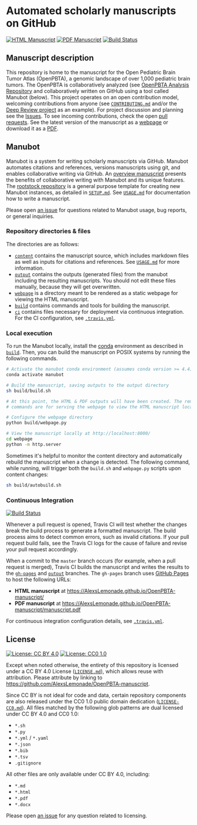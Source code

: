 # Automated scholarly manuscripts on GitHub

<!-- usage note: edit the H1 title above to personalize the manuscript -->

[![HTML Manuscript](https://img.shields.io/badge/manuscript-HTML-blue.svg)](https://AlexsLemonade.github.io/OpenPBTA-manuscript/)
[![PDF Manuscript](https://img.shields.io/badge/manuscript-PDF-blue.svg)](https://AlexsLemonade.github.io/OpenPBTA-manuscript/manuscript.pdf)
[![Build Status](https://travis-ci.com/AlexsLemonade/OpenPBTA-manuscript.svg?branch=master)](https://travis-ci.com/AlexsLemonade/OpenPBTA-manuscript)

## Manuscript description

<!-- usage note: edit this section. -->

This repository is home to the manuscript for the Open Pediatric Brain Tumor Atlas (OpenPBTA), a genomic landscape of over 1,000 pediatric brain tumors.
The OpenPBTA is collaboratively analyzed (see [OpenPBTA Analysis Repository](https://github.com/AlexsLemonade/OpenPBTA-analysis) and collaboratively written on GitHub using a tool called Manubot (below).
This project operates on an open contribution model, welcoming contributions from anyone (see [`CONTRIBUTING.md`](CONTRIBUTING.md) and/or the [Deep Review project](https://github.com/greenelab/deep-review) as an example).
For project discussion and planning see the [Issues](https://github.com/AlexsLemonade/OpenPBTA-manuscript/issues).
To see incoming contributions, check the open [pull requests](https://github.com/AlexsLemonade/OpenPBTA-manuscript/pulls).
See the latest version of the manuscript as a [webpage](https://alexslemonade.github.io/OpenPBTA-manuscript/) or download it as a [PDF](https://AlexsLemonade.github.io/OpenPBTA-manuscript/manuscript.pdf).

## Manubot

<!-- usage note: do not edit this section -->

Manubot is a system for writing scholarly manuscripts via GitHub.
Manubot automates citations and references, versions manuscripts using git, and enables collaborative writing via GitHub.
An [overview manuscript](https://greenelab.github.io/meta-review/ "Open collaborative writing with Manubot") presents the benefits of collaborative writing with Manubot and its unique features.
The [rootstock repository](https://git.io/fhQH1) is a general purpose template for creating new Manubot instances, as detailed in [`SETUP.md`](SETUP.md).
See [`USAGE.md`](USAGE.md) for documentation how to write a manuscript.

Please open [an issue](https://git.io/fhQHM) for questions related to Manubot usage, bug reports, or general inquiries.

### Repository directories & files

The directories are as follows:

+ [`content`](content) contains the manuscript source, which includes markdown files as well as inputs for citations and references.
  See [`USAGE.md`](USAGE.md) for more information.
+ [`output`](output) contains the outputs (generated files) from the manubot including the resulting manuscripts.
  You should not edit these files manually, because they will get overwritten.
+ [`webpage`](webpage) is a directory meant to be rendered as a static webpage for viewing the HTML manuscript.
+ [`build`](build) contains commands and tools for building the manuscript.
+ [`ci`](ci) contains files necessary for deployment via continuous integration.
  For the CI configuration, see [`.travis.yml`](.travis.yml).

### Local execution

To run the Manubot locally, install the [conda](https://conda.io) environment as described in [`build`](build).
Then, you can build the manuscript on POSIX systems by running the following commands.

```sh
# Activate the manubot conda environment (assumes conda version >= 4.4)
conda activate manubot

# Build the manuscript, saving outputs to the output directory
sh build/build.sh

# At this point, the HTML & PDF outputs will have been created. The remaining
# commands are for serving the webpage to view the HTML manuscript locally.

# Configure the webpage directory
python build/webpage.py

# View the manuscript locally at http://localhost:8000/
cd webpage
python -m http.server
```

Sometimes it's helpful to monitor the content directory and automatically rebuild the manuscript when a change is detected.
The following command, while running, will trigger both the `build.sh` and `webpage.py` scripts upon content changes:

```sh
sh build/autobuild.sh
```

### Continuous Integration

[![Build Status](https://travis-ci.com/AlexsLemonade/OpenPBTA-manuscript.svg?branch=master)](https://travis-ci.com/AlexsLemonade/OpenPBTA-manuscript)

Whenever a pull request is opened, Travis CI will test whether the changes break the build process to generate a formatted manuscript.
The build process aims to detect common errors, such as invalid citations.
If your pull request build fails, see the Travis CI logs for the cause of failure and revise your pull request accordingly.

When a commit to the `master` branch occurs (for example, when a pull request is merged), Travis CI builds the manuscript and writes the results to the [`gh-pages`](https://github.com/AlexsLemonade/OpenPBTA-manuscript/tree/gh-pages) and [`output`](https://github.com/AlexsLemonade/OpenPBTA-manuscript/tree/output) branches.
The `gh-pages` branch uses [GitHub Pages](https://pages.github.com/) to host the following URLs:

+ **HTML manuscript** at https://AlexsLemonade.github.io/OpenPBTA-manuscript/
+ **PDF manuscript** at https://AlexsLemonade.github.io/OpenPBTA-manuscript/manuscript.pdf

For continuous integration configuration details, see [`.travis.yml`](.travis.yml).

## License

<!--
usage note: edit this section to change the license of your manuscript or source code changes to this repository.
We encourage users to openly license their manuscripts, which is the default as specified below.
-->

[![License: CC BY 4.0](https://img.shields.io/badge/License%20All-CC%20BY%204.0-lightgrey.svg)](http://creativecommons.org/licenses/by/4.0/)
[![License: CC0 1.0](https://img.shields.io/badge/License%20Parts-CC0%201.0-lightgrey.svg)](https://creativecommons.org/publicdomain/zero/1.0/)

Except when noted otherwise, the entirety of this repository is licensed under a CC BY 4.0 License ([`LICENSE.md`](LICENSE.md)), which allows reuse with attribution.
Please attribute by linking to https://github.com/AlexsLemonade/OpenPBTA-manuscript.

Since CC BY is not ideal for code and data, certain repository components are also released under the CC0 1.0 public domain dedication ([`LICENSE-CC0.md`](LICENSE-CC0.md)).
All files matched by the following glob patterns are dual licensed under CC BY 4.0 and CC0 1.0:

+ `*.sh`
+ `*.py`
+ `*.yml` / `*.yaml`
+ `*.json`
+ `*.bib`
+ `*.tsv`
+ `.gitignore`

All other files are only available under CC BY 4.0, including:

+ `*.md`
+ `*.html`
+ `*.pdf`
+ `*.docx`

Please open [an issue](https://github.com/AlexsLemonade/OpenPBTA-manuscript/issues) for any question related to licensing.
